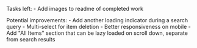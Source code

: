 Tasks left:
    - Add images to readme of completed work

Potential improvements:
    - Add another loading indicator during a search query
    - Multi-select for item deletion
    - Better responsiveness on mobile
    - Add "All Items" section that can be lazy loaded on scroll down, separate from search results